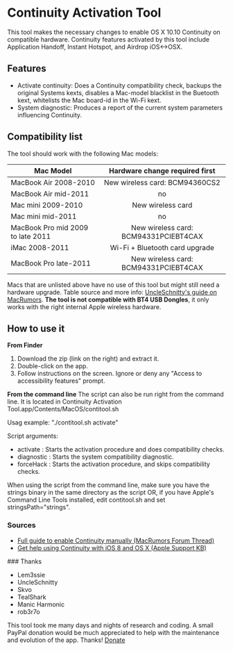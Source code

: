 Continuity Activation Tool
==========================

This tool makes the necessary changes to enable OS X 10.10 Continuity on compatible hardware. Continuity features activated by this tool include Application Handoff, Instant Hotspot, and Airdrop iOS<->OSX.

## Features
* Activate continuity: Does a Continuity compatibility check, backups the original Systems kexts, disables a Mac-model blacklist in the Buetooth kext, whitelists the Mac board-id in the Wi-Fi kext.
* System diagnostic: Produces a report of the current system parameters influencing Continuity.

## Compatibility list
The tool should work with the following Mac models:

Mac Model | Hardware change required first
---|:---:
MacBook Air 2008-2010 | New wireless card: BCM94360CS2
MacBook Air mid-2011 | no
Mac mini 2009-2010 | New wireless card
Mac mini mid-2011 | no
MacBook Pro mid 2009 to late 2011 | New wireless card: BCM94331PCIEBT4CAX
iMac 2008-2011 | Wi-Fi + Bluetooth card upgrade
MacBook Pro late-2011 | New wireless card: BCM94331PCIEBT4CAX

Macs that are unlisted above have no use of this tool but might still need a hardware upgrade. Table source and more info: [UncleSchnitty's guide on MacRumors](http://forums.macrumors.com/showpost.php?p=20124161).
**The tool is not compatible with BT4 USB Dongles**, it only works with the right internal Apple wireless hardware.

## How to use it

**From Finder**

1. Download the zip (link on the right) and extract it.
2. Double-click on the app.
3. Follow instructions on the screen. Ignore or deny any "Access to accessibility features" prompt.

**From the command line**
The script can also be run right from the command line. It is located in Continuity Activation Tool.app/Contents/MacOS/contitool.sh

Usag example: "./contitool.sh activate"

Script arguments: 
* activate : Starts the activation procedure and does compatibility checks.
* diagnostic : Starts the system compatibility diagnostic.
* forceHack : Starts the activation procedure, and skips compatibility checks.

When using the script from the command line, make sure you have the strings binary in the same directory as the script OR, if you have Apple's Command Line Tools installed, edit contitool.sh and set stringsPath="strings".

### Sources
* [Full guide to enable Continuity manually (MacRumors Forum Thread)](http://forums.macrumors.com/showpost.php?p=20124161)
* [Get help using Continuity with iOS 8 and OS X (Apple Support KB)](http://support.apple.com/kb/TS5458)


### Thanks
* Lem3ssie
* UncleSchnitty
* Skvo
* TealShark
* Manic Harmonic
* rob3r7o

This tool took me many days and nights of research and coding. A small PayPal donation would be much appreciated to help with the maintenance and evolution of the app. Thanks!
[Donate](https://www.paypal.com/cgi-bin/webscr?cmd=_donations&business=david%40dudokdewit%2enet&lc=US&item_name=Continuity%20Activation%20Tool&no_note=0&currency_code=USD&bn=PP%2dDonationsBF%3abtn_donate_LG%2egif%3aNonHostedGuest)